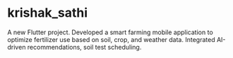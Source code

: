 # krishak_sathi

A new Flutter project.
Developed a smart farming mobile application to optimize fertilizer use based on soil, crop,
and weather data. Integrated AI-driven recommendations, soil test scheduling.
